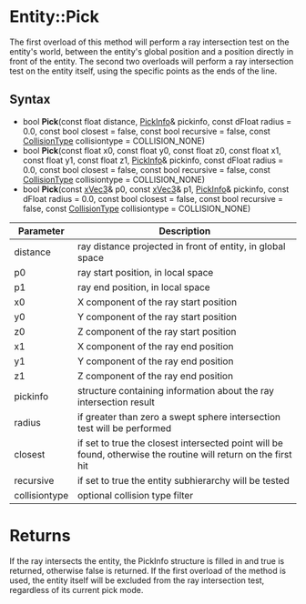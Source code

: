 # Entity::Pick

The first overload of this method will perform a ray intersection test on the entity's world, between the entity's global position and a position directly in front of the entity. The second two overloads will perform a ray intersection test on the entity itself, using the specific points as the ends of the line.

## Syntax

- bool **Pick**(const float distance, [PickInfo](PickInfo.md)& pickinfo, const dFloat radius = 0.0, const bool closest = false, const bool recursive = false, const [CollisionType](Constants.md) collisiontype = COLLISION_NONE)
- bool **Pick**(const float x0, const float y0, const float z0, const float x1, const float y1, const float z1, [PickInfo](PickInfo.md)& pickinfo, const dFloat radius = 0.0, const bool closest = false, const bool recursive = false, const [CollisionType](Constants.md) collisiontype = COLLISION_NONE)
- bool **Pick**(const [xVec3](xVec3.md)& p0, const [xVec3](xVec3.md)& p1, [PickInfo](PickInfo.md)& pickinfo, const dFloat radius = 0.0, const bool closest = false, const bool recursive = false, const [CollisionType](Constants.md) collisiontype = COLLISION_NONE)

| Parameter | Description |
| --- | --- |
| distance | ray distance projected in front of entity, in global space |
| p0 | ray start position, in local space |
| p1 | ray end position, in local space |
| x0 | X component of the ray start position |
| y0 | Y component of the ray start position |
| z0 | Z component of the ray start position |
| x1 | X component of the ray end position |
| y1 | Y component of the ray end position |
| z1 | Z component of the ray end position |
| pickinfo | structure containing information about the ray intersection result |
| radius | if greater than zero a swept sphere intersection test will be performed |
| closest | if set to true the closest intersected point will be found, otherwise the routine will return on the first hit |
| recursive | if set to true the entity subhierarchy will be tested |
| collisiontype | optional collision type filter |

# Returns #
If the ray intersects the entity, the PickInfo structure is filled in and true is returned, otherwise false is returned. If the first overload of the method is used, the entity itself will be excluded from the ray intersection test, regardless of its current pick mode.
